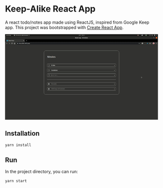 # Keep-Alike React App

A react todo/notes app made using ReactJS, inspired from Google Keep app.
This project was bootstrapped with [Create React App](https://github.com/facebook/create-react-app).

![](demo_v1.gif)

## Installation

```yarn
yarn install
```

## Run

In the project directory, you can run:

```yarn
yarn start
```
